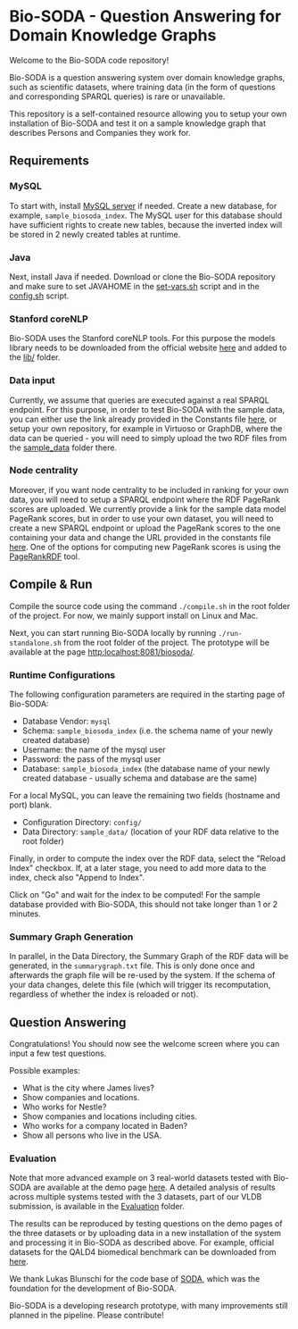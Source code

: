 # Bio-SODA - Question Answering for Domain Knowledge Graphs

Welcome to the Bio-SODA code repository! 

Bio-SODA is a question answering system over domain knowledge graphs, such as scientific datasets, where training data (in the form of questions and corresponding SPARQL queries) is rare or unavailable.

This repository is a self-contained resource allowing you to setup your own installation of Bio-SODA and test it on a sample knowledge graph that describes Persons and Companies they work for. 

## Requirements

### MySQL

To start with, install [MySQL server](https://dev.mysql.com/downloads/mysql/) if needed. Create a new database, for example, `sample_biosoda_index`. The MySQL user for this database should have sufficient rights to create new tables, because the inverted index will be stored in 2 newly created tables at runtime.

### Java

Next, install Java if needed. Download or clone the Bio-SODA repository and make sure to set JAVAHOME in the [set-vars.sh](https://github.com/anazhaw/bio-soda/blob/master/set-vars.sh#L9) script and in the [config.sh](https://github.com/anazhaw/bio-soda/blob/master/scripts/config.sh#L9) script.

### Stanford coreNLP

Bio-SODA uses the Stanford coreNLP tools. For this purpose the models library needs to be downloaded from the official website [here](http://nlp.stanford.edu/software/stanford-english-corenlp-2016-10-31-models.jar) and added to the [lib/](https://github.com/anazhaw/bio-soda/blob/master/lib/) folder.

### Data input
Currently, we assume that queries are executed against a real SPARQL endpoint. For this purpose, in order to test Bio-SODA with the sample data, you can either use the link already provided in the Constants file [here](https://github.com/anazhaw/bio-soda/blob/master/src/ch/ethz/semdwhsearch/prototyp1/constants/Constants.java#L84), or setup your own repository, for example in Virtuoso or GraphDB, where the data can be queried - you will need to simply upload the two RDF files from the [sample_data](https://github.com/anazhaw/bio-soda/blob/master/sample_data) folder there. 

### Node centrality
Moreover, if you want node centrality to be included in ranking for your own data, you will need to setup a SPARQL endpoint where the RDF PageRank scores are uploaded. We currently provide a link for the sample data model PageRank scores, but in order to use your own dataset, you will need to create a new SPARQL endpoint or upload the PageRank scores to the one containing your data and change the URL provided in the constants file [here](https://github.com/anazhaw/bio-soda/blob/master/src/ch/ethz/semdwhsearch/prototyp1/constants/Constants.java#L85). One of the options for computing new PageRank scores is using the [PageRankRDF](https://github.com/QAnswer/PageRankRDF) tool.

## Compile & Run
Compile the source code using the command `./compile.sh` in the root folder of the project. For now, we mainly support install on Linux and Mac.

Next, you can start running Bio-SODA locally by running `./run-standalone.sh` from the root folder of the project. The prototype will be available at the page [http:localhost:8081/biosoda/](http:localhost:8081/biosoda/).

### Runtime Configurations
The following configuration parameters are required in the starting page of Bio-SODA:
* Database Vendor: `mysql`
* Schema: `sample_biosoda_index` (i.e. the schema name of your newly created database)
* Username: the name of the mysql user
* Password: the pass of the mysql user
* Database: `sample_biosoda_index` (the database name of your newly created database - usually schema and database are the same)

For a local MySQL, you can leave the remaining two fields (hostname and port) blank.
* Configuration Directory: `config/`
* Data Directory: `sample_data/` (location of your RDF data relative to the root folder) 

Finally, in order to compute the index over the RDF data, select the "Reload Index" checkbox. If, at a later stage, you need to add more data to the index, check also "Append to Index".

Click on "Go" and wait for the index to be computed! For the sample database provided with Bio-SODA, this should not take longer than 1 or 2 minutes. 

### Summary Graph Generation
In parallel, in the Data Directory, the Summary Graph of the RDF data will be generated, in the `summarygraph.txt` file. This is only done once and afterwards the graph file will be re-used by the system. If the schema of your data changes, delete this file (which will trigger its recomputation, regardless of whether the index is reloaded or not).

## Question Answering

Congratulations! You should now see the welcome screen where you can input a few test questions.

Possible examples:
* What is the city where James lives?
* Show companies and locations.
* Who works for Nestle?
* Show companies and locations including cities.
* Who works for a company located in Baden?
* Show all persons who live in the USA. 

### Evaluation 
Note that more advanced example on 3 real-world datasets tested with Bio-SODA are available at the demo page [here](http://biosoda.expasy.org/welcome/). A detailed analysis of results across multiple systems tested with the 3 datasets, part of our VLDB submission, is available in the [Evaluation](https://github.com/anazhaw/Bio-SODA/tree/master/Evaluation) folder.

The results can be reproduced by testing questions on the demo pages of the three datasets or by uploading data in a new installation of the system and processing it in Bio-SODA as described above. For example, official datasets for the QALD4 biomedical benchmark can be downloaded from [here](https://github.com/ag-sc/QALD/tree/master/4/data).

We thank Lukas Blunschi for the code base of [SODA](https://dl.acm.org/doi/10.14778/2336664.2336667), which was the foundation for the development of Bio-SODA.

Bio-SODA is a developing research prototype, with many improvements still planned in the pipeline. Please contribute!
